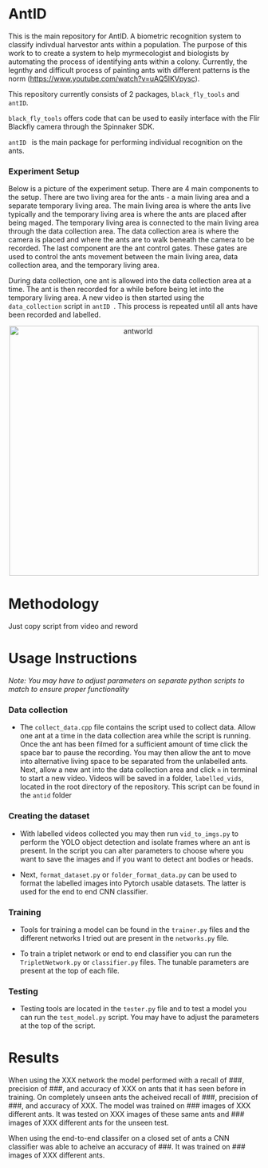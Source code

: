 # AntID
This is the main repository for AntID. A biometric recognition system to classify indivdual harvestor ants
within a population. The purpose of this work to to create a system to help myrmecologist and biologists
by automating the process of identifying ants within a colony. Currently, the legnthy and difficult 
process of painting ants with different patterns is the norm (https://www.youtube.com/watch?v=uAQ5IKVpysc).

This repository currently consists of 2 packages, `black_fly_tools` and `antID`. 

`black_fly_tools` offers code that can be used to easily interface with the Flir Blackfly camera 
through the Spinnaker SDK.

`antID ` is the main package for performing individual recognition on the ants. 

### Experiment Setup
Below is a picture of the experiment setup. There are 4 main components to the setup. There are two
living area for the ants - a main living area and a separate temporary living area. The main living 
area is where the ants live typically and the temporary living area is where the ants are placed
after being maged. The temporary living area is connected to the main living area through the data 
collection area. The data collection area is where the camera is placed and where the ants are to walk
beneath the camera to be recorded. The last component are the ant control gates. These gates are used
to control the ants movement between the main living area, data collection area, and the temporary 
living area.

During data collection, one ant is allowed into the data collection area at a time. The ant is then
recorded for a while before being let into the temporary living area. A new video is then started using
the `data_collection` script in `antID `. This process is repeated until all ants have been recorded
and labelled.

<div align="center"><img src="https://github.com/oubrejames/antID/assets/46512429/0387fd0a-4e17-4ccb-9e59-8c364c2ea56e" alt="antworld" width="500"/></div>

# Methodology
Just copy script from video and reword

# Usage Instructions
_Note: You may have to adjust parameters on separate python scripts to match to ensure proper functionality_

### Data collection
* The `collect_data.cpp` file contains the script used to collect data. Allow one ant at a time in the
data collection area while the script is running. Once the ant has been filmed for a sufficient amount
of time click the space bar to pause the recording. You may then allow the ant to move into alternative 
living space to be separated from the unlabelled ants. Next, allow a new ant into the data collection
area and click `n` in terminal to start a new video. Videos will be saved in a folder, `labelled_vids`,
located in the root directory of the repository. This script can be found in the `antid` folder

### Creating the dataset
* With labelled videos collected you may then run `vid_to_imgs.py` to perform the YOLO object detection
and isolate frames where an ant is present. In the script you can alter parameters to choose where you want
to save the images and if you want to detect ant bodies or heads.

* Next, `format_dataset.py` or `folder_format_data.py` can be used to format the labelled images into
Pytorch usable datasets. The latter is used for the end to end CNN classifier.

### Training
* Tools for training a model can be found in the `trainer.py` files and the different networks I tried
out are present in the `networks.py` file.

* To train a triplet network or end to end classifier you can run the `TripletNetwork.py` or `classifier.py`
files. The tunable parameters are present at the top of each file.

### Testing
* Testing tools are located in the `tester.py` file and to test a model you can run the `test_model.py`
script. You may have to adjust the parameters at the top of the script. 

# Results
When using the XXX network the model performed with a recall of ###, precision of ###, and accuracy of 
XXX on ants that it has seen before in training. On completely unseen ants the acheived recall of ###, precision of ###, and accuracy of 
XXX. The model was trained on ### images of XXX different ants. It was tested on XXX images of these
same ants and ### images of XXX different ants for the unseen test.

When using the end-to-end classifer on a closed set of ants a CNN classifier was able to acheive an
accuracy of ###. It was trained on ### images of XXX different ants.